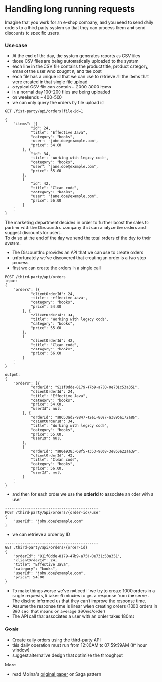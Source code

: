 # Handling long running requests

Imagine that you work for an e-shop company, and you need to send
daily orders to a third party system so that they can process them 
and send discounts to specific users.

### Use case
- At the end of the day, the system generates reports as CSV files
- those CSV files are being automatically uploaded to the system
- each line in the CSV file contains the product title,
product category, email of the user who bought it, and the cost
- each file has a unique id that we can use to retrieve 
all the items that were created in that single file upload
- a typical CSV file can contain ~ 2000-3000 items
- in a normal day 100-200 files are being uploaded
- on weekends ~ 400-500
- we can only query the orders by file upload id
```
GET /fist-party/api/orders?file-id=1

{
	"items": [{
			"id": 24,
			"title": "Effective Java",
			"category": "books",
			"user": "john.doe@example.com",
			"price": 54.00
		}, {
			"id": 34,
			"title": "Working with legacy code",
			"category": "books",
			"user": "jane.doe@example.com",
			"price": 55.00
		},
		{
			"id": 42,
			"title": "Clean code",
			"category": "books",
			"user": "jane.doe@example.com",
			"price": 56.00
		}
	]
}
```

The marketing department decided in order to further boost 
the sales to partner with the DiscountInc company that can 
analyze the orders  and suggest discounts for users.  
To do so at the end of the day we send the total orders 
of the day to their system.

- The DiscountInc provides an API that we can use to create orders
- unfortunately we've discovered that creating an order is a two step process.
- first we can create the orders in a single call

```
POST /third-party/api/orders
Input:
{
	"orders": [{
			"clientOrderId": 24,
			"title": "Effective Java",
			"category": "books",
			"price": 54.00
		}, {
			"clientOrderId": 34,
			"title": "Working with legacy code",
			"category": "books",
			"price": 55.00
		},
		{
			"clientOrderId": 42,
			"title": "Clean code",
			"category": "books",
			"price": 56.00
		}
	]
}

output:
{
	"orders": [{
			"orderId": "911f0dde-8179-47b9-a750-0e731c53a351",
			"clientOrderId": 24,
			"title": "Effective Java",
			"category": "books",
			"price": 54.00,
			"userId": null
		}, {
			"orderId": "a8653ad2-9847-42e1-8027-a389ba172a8e",
			"clientOrderId": 34,
			"title": "Working with legacy code",
			"category": "books",
			"price": 55.00,
			"userId": null
		},
		{
			"orderId": "a80e9383-68f5-4353-9038-3e850e22aa39",
			"clientOrderId": 42,
			"title": "Clean code",
			"category": "books",
			"price": 56.00,
			"userId": null
		}
	]
}
```
- and then for each order we use the __orderId__ to associate an oder with a user
```
-------------------------------------------
POST /third-party/api/orders/{order-id}/user
{
    "userId": "john.doe@example.com"
}
```
- we can retrieve a order by ID
```
-------------------------------------------
GET /third-party/api/orders/{order-id}
{
    "orderId": "911f0dde-8179-47b9-a750-0e731c53a351",
    "clientOrderId": 24,
    "title": "Effective Java",
    "category": "books",
    "userId": "john.doe@example.com",
    "price": 54.00
}
```

- To make things worse we've noticed if we try to create 1000
orders in a single requests,
it takes 6 minutes to get a response from the server.
The discInc informed us that they can't improve the response time.
- Assume the response time is linear when creating orders 
(1000 orders in 360 sec, that means on average 360ms/order) 
- The API call that associates a user with an order takes 180ms

### Goals
- Create daily orders using the third-party API
- this daily operation must run from 12:00AM to 07:59:59AM (8* hour window)
- suggest alternative design that optimize the throughput

More:
- read Molina's [original paper](https://www.cs.cornell.edu/andru/cs711/2002fa/reading/sagas.pdf)
on Saga pattern